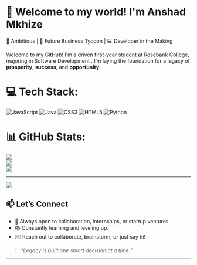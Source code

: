 # 👋 Welcome to my world! I'm Anshad Mkhize
🚀 Ambitious | 💼 Future Business Tycoon | 💻 Developer in the Making

Welcome to my GitHub! I'm a driven first-year student at Rosebank College, majoring in Software Development . I’m laying the foundation for a legacy of **prosperity**, **success**, and **opportunity**. 

# 💻 Tech Stack:
![JavaScript](https://img.shields.io/badge/javascript-%23323330.svg?style=for-the-badge&logo=javascript&logoColor=%23F7DF1E) ![Java](https://img.shields.io/badge/java-%23ED8B00.svg?style=for-the-badge&logo=openjdk&logoColor=white) ![CSS3](https://img.shields.io/badge/css3-%231572B6.svg?style=for-the-badge&logo=css3&logoColor=white) ![HTML5](https://img.shields.io/badge/html5-%23E34F26.svg?style=for-the-badge&logo=html5&logoColor=white) ![Python](https://img.shields.io/badge/python-3670A0?style=for-the-badge&logo=python&logoColor=ffdd54)
# 📊 GitHub Stats:
![](https://github-readme-stats.vercel.app/api?username=Mkhize975&theme=dark&hide_border=false&include_all_commits=true&count_private=true)<br/>
![](https://nirzak-streak-stats.vercel.app/?user=Mkhize975&theme=dark&hide_border=false)<br/>
![](https://github-readme-stats.vercel.app/api/top-langs/?username=Mkhize975&theme=dark&hide_border=false&include_all_commits=true&count_private=true&layout=compact)

---
[![](https://visitcount.itsvg.in/api?id=Mkhize975&icon=0&color=0)](https://visitcount.itsvg.in)



## 📫 Let’s Connect

- 💼 Always open to collaboration, internships, or startup ventures.
- 📚 Constantly learning and leveling up.
- ✉️ Reach out to collaborate, brainstorm, or just say hi!

> *“Legacy is built one smart decision at a time.”*

---

